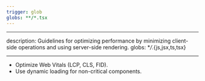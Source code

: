 ```yaml
---
trigger: glob
globs: **/*.tsx
---
```


---

description: Guidelines for optimizing performance by minimizing client-side operations and using server-side rendering.
globs: \*_/_.{js,jsx,ts,tsx}

---

- Optimize Web Vitals (LCP, CLS, FID).
- Use dynamic loading for non-critical components.

